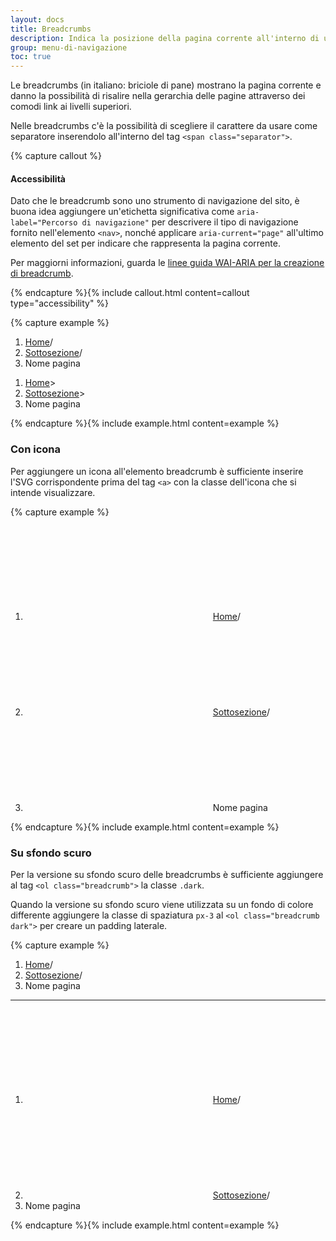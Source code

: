 ```yaml
---
layout: docs
title: Breadcrumbs
description: Indica la posizione della pagina corrente all'interno di una gerarchia di navigazione.
group: menu-di-navigazione
toc: true
---
```


Le breadcrumbs (in italiano: briciole di pane) mostrano la pagina corrente e danno la possibilità di risalire nella gerarchia delle pagine attraverso dei comodi link ai livelli superiori.

Nelle breadcrumbs c'è la possibilità di scegliere il carattere da usare come separatore inserendolo all'interno del tag `<span class="separator">`.

{% capture callout %}

#### Accessibilità

Dato che le breadcrumb sono uno strumento di navigazione del sito, è buona idea aggiungere un'etichetta significativa come `aria-label="Percorso di navigazione"` per descrivere il tipo di navigazione fornito nell'elemento `<nav>`, nonché applicare `aria-current="page"` all'ultimo elemento del set per indicare che rappresenta la pagina corrente.

Per maggiorni informazioni, guarda le [linee guida WAI-ARIA per la creazione di breadcrumb](https://www.w3.org/TR/wai-aria-practices/#breadcrumb).

{% endcapture %}{% include callout.html content=callout type="accessibility" %}

{% capture example %}

<nav class="breadcrumb-container" aria-label="Percorso di navigazione">
  <ol class="breadcrumb">
    <li class="breadcrumb-item"><a href="#">Home</a><span class="separator">/</span></li>
    <li class="breadcrumb-item"><a href="#">Sottosezione</a><span class="separator">/</span></li>
    <li class="breadcrumb-item active" aria-current="page">Nome pagina</li>
  </ol>
</nav>

 <nav class="breadcrumb-container" aria-label="Percorso di navigazione">
  <ol class="breadcrumb">
    <li class="breadcrumb-item"><a href="#">Home</a><span class="separator">&gt;</span></li>
    <li class="breadcrumb-item"><a href="#">Sottosezione</a><span class="separator">&gt;</span></li>
    <li class="breadcrumb-item active" aria-current="page">Nome pagina</li>
  </ol>
</nav>
{% endcapture %}{% include example.html content=example %}

### Con icona

Per aggiungere un icona all'elemento breadcrumb è sufficiente inserire l'SVG corrispondente prima del tag `<a>` con la classe dell'icona che si intende visualizzare.

{% capture example %}

<nav class="breadcrumb-container" aria-label="Percorso di navigazione">
  <ol class="breadcrumb">
    <li class="breadcrumb-item"><svg class="icon icon-sm icon-secondary align-top me-1" aria-hidden="true"><use href="{{ site.baseurl }}/dist/svg/sprites.svg#it-link"></use></svg><a href="#">Home</a><span class="separator">/</span></li>
    <li class="breadcrumb-item"><svg class="icon icon-sm icon-secondary align-top me-1" aria-hidden="true"><use href="{{ site.baseurl }}/dist/svg/sprites.svg#it-link"></use></svg><a href="#">Sottosezione</a><span class="separator">/</span></li>
    <li class="breadcrumb-item active" aria-current="page"><svg class="icon icon-sm icon-secondary align-top me-1" aria-hidden="true"><use href="{{ site.baseurl }}/dist/svg/sprites.svg#it-link"></use></svg>Nome pagina</li>
  </ol>
</nav>
{% endcapture %}{% include example.html content=example %}

### Su sfondo scuro

Per la versione su sfondo scuro delle breadcrumbs è sufficiente aggiungere al tag `<ol class="breadcrumb">` la classe `.dark`.

Quando la versione su sfondo scuro viene utilizzata su un fondo di colore differente aggiungere la classe di spaziatura `px-3` al `<ol class="breadcrumb dark">` per creare un padding laterale.

{% capture example %}

<nav class="breadcrumb-container" aria-label="Percorso di navigazione">
  <ol class="breadcrumb dark px-3">
    <li class="breadcrumb-item"><a href="#">Home</a><span class="separator">/</span></li>
    <li class="breadcrumb-item"><a href="#">Sottosezione</a><span class="separator">/</span></li>
    <li class="breadcrumb-item active" aria-current="page">Nome pagina</li>
  </ol>
</nav>

<hr>
<nav class="breadcrumb-container" aria-label="Percorso di navigazione">
  <ol class="breadcrumb dark px-3">
    <li class="breadcrumb-item"><svg class="icon icon-sm icon-white align-top me-1" aria-hidden="true"><use href="{{ site.baseurl }}/dist/svg/sprites.svg#it-link"></use></svg><a href="#">Home</a><span class="separator">/</span></li>
    <li class="breadcrumb-item"><svg class="icon icon-sm icon-white align-top me-1" aria-hidden="true"><use href="{{ site.baseurl }}/dist/svg/sprites.svg#it-link"></use></svg><a href="#">Sottosezione</a><span class="separator">/</span></li>
    <li class="breadcrumb-item active" aria-current="page">Nome pagina</li>
  </ol>
</nav>
{% endcapture %}{% include example.html content=example %}
